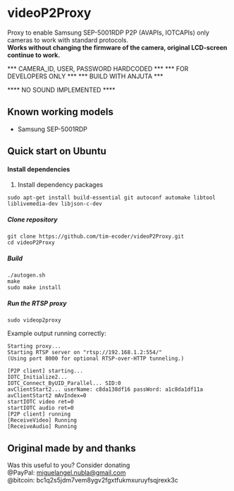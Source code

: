 # videoP2Proxy
Proxy to enable Samsung SEP-5001RDP P2P (AVAPIs, IOTCAPIs) only cameras to work with standard protocols.  
**Works without changing the firmware of the camera, original LCD-screen continue to work.**

*** CAMERA_ID, USER, PASSWORD HARDCODED ***
*** FOR DEVELOPERS ONLY ***
*** BUILD WITH ANJUTA ***

**** NO SOUND IMPLEMENTED ****

 Known working models
-----------
* Samsung SEP-5001RDP

Quick start on Ubuntu
-----------

#### Install dependencies
1. Install dependency packages
```
sudo apt-get install build-essential git autoconf automake libtool liblivemedia-dev libjson-c-dev
```
##### Clone repository
```
git clone https://github.com/tim-ecoder/videoP2Proxy.git
cd videoP2Proxy
```

##### Build
```
./autogen.sh
make
sudo make install
```

##### Run the RTSP proxy
```
sudo videop2proxy
```
Example output running correctly:
```
Starting proxy...
Starting RTSP server on "rtsp://192.168.1.2:554/"
(Using port 8000 for optional RTSP-over-HTTP tunneling.)

[P2P client] starting...
IOTC_Initialize2...
IOTC_Connect_ByUID_Parallel... SID:0
avClientStart2... userName: c8da138df16 passWord: a1c8da1df11a
avClientStart2 mAvIndex=0
startIOTC video ret=0
startIOTC audio ret=0
[P2P client] running
[ReceiveVideo] Running
[ReceiveAudio] Running
```


Original made by and thanks
-----------

Was this useful to you? Consider donating  
@PayPal: miguelangel.nubla@gmail.com  
@bitcoin: bc1q2s5jdm7vem8ygv2fgxtfukmxuruyfsqjrexk3c
